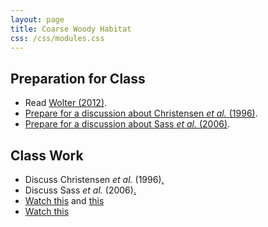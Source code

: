 ```yaml
---
layout: page
title: Coarse Woody Habitat
css: /css/modules.css
---
```


## Preparation for Class

* Read [Wolter (2012)](PREP/RESOURCES/Wolter_2012_CWHreview.pdf).
* [Prepare for a discussion about Christensen *et al.* (1996)](PREP/CWH_Christensenetal_1996).
* [Prepare for a discussion about Sass *et al.* (2006)](PREP/CWH_Sassetal_2006).

## Class Work

* Discuss Christensen *et al.* (1996)[.](DISCUSSIONS/READING_Christensenetal_1996.pptx)
* Discuss Sass *et al.* (2006)[.](DISCUSSIONS/READING_Sassetal_2006.pptx)
* [Watch this](https://youtu.be/7kURYFYxuSc) and [this](https://youtu.be/5HtUh3Lo3ho)
* [Watch this](https://www.youtube.com/watch?v=HdrvwXUNaDg)
